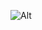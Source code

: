 ![Alt](0x2953399124f0cbb46d2cbacd8a89cf0599974963/18668289651409434416489914297378490087288776811871620781817153283305120989185)
